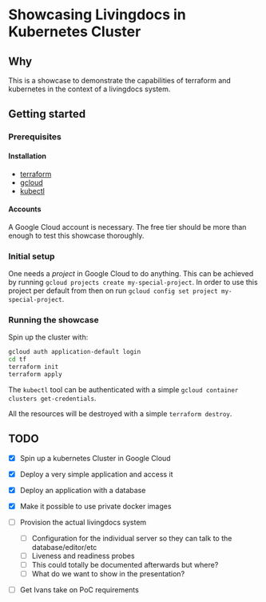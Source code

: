 # Showcasing Livingdocs in Kubernetes Cluster

## Why

This is a showcase to demonstrate the capabilities of terraform and 
kubernetes in the context of a livingdocs system.

## Getting started

### Prerequisites

#### Installation

- [terraform](https://www.terraform.io/downloads.html)
- [gcloud](https://cloud.google.com/sdk/gcloud/)
- [kubectl](https://kubernetes.io/docs/tasks/tools/install-kubectl/)

#### Accounts

A Google Cloud account is necessary. The free tier should be more than enough to test this showcase thoroughly.

### Initial setup

One needs a _project_ in Google Cloud to do anything.
This can be achieved by running `gcloud projects create my-special-project`.
In order to use this project per default from then on run `gcloud config set project my-special-project`.

### Running the showcase

Spin up the cluster with:

```bash
gcloud auth application-default login
cd tf
terraform init
terraform apply
```

The `kubectl` tool can be authenticated with a simple `gcloud container clusters get-credentials`.



All the resources will be destroyed with a simple `terraform destroy`.

## TODO

- [x] Spin up a kubernetes Cluster in Google Cloud
- [X] Deploy a very simple application and access it
- [X] Deploy an application with a database
- [X] Make it possible to use private docker images
- [ ] Provision the actual livingdocs system
  - [ ] Configuration for the individual server so they can talk to the database/editor/etc
  - [ ] Liveness and readiness probes
  - [ ] This could totally be documented afterwards but where?
  - [ ] What do we want to show in the presentation?
- [ ] Get Ivans take on PoC requirements
  
